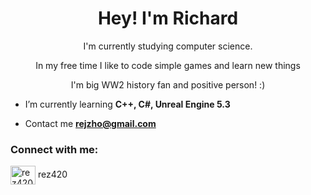 <h1 align="center">Hey! I'm Richard</h1>

<p align="center"> I'm currently studying computer science. </p>
<p align="center"> In my free time I like to code simple games and learn new things</p>
<p align="center"> I'm big WW2 history fan and positive person! :)</p>

- I’m currently learning **C++, C#, Unreal Engine 5.3**

- Contact me **rejzho@gmail.com**

<h3 align="left">Connect with me:</h3>
<p align="left">
<a target="blank"><img align="center" src="https://raw.githubusercontent.com/rahuldkjain/github-profile-readme-generator/master/src/images/icons/Social/discord.svg" alt="rez420" height="30" width="40" /></a>
rez420
</p>
